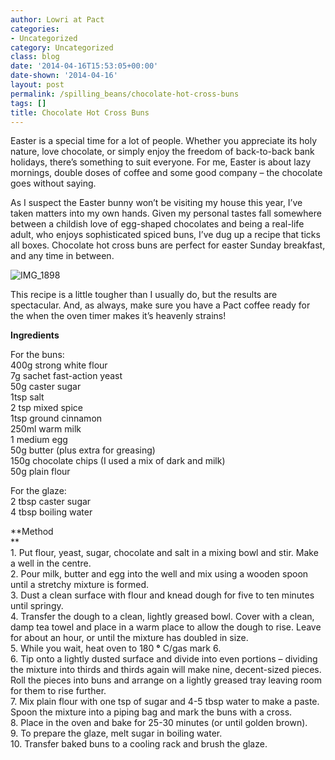 ```yaml
---
author: Lowri at Pact
categories:
- Uncategorized
category: Uncategorized
class: blog
date: '2014-04-16T15:53:05+00:00'
date-shown: '2014-04-16'
layout: post
permalink: /spilling_beans/chocolate-hot-cross-buns
tags: []
title: Chocolate Hot Cross Buns
---
```


Easter is a special time for a lot of people. Whether you appreciate its holy
nature, love chocolate, or simply enjoy the freedom of back-to-back bank
holidays, there’s something to suit everyone. For me, Easter is about lazy
mornings, double doses of coffee and some good company – the chocolate goes
without saying.

As I suspect the Easter bunny won’t be visiting my house this year, I’ve taken
matters into my own hands. Given my personal tastes fall somewhere between a
childish love of egg-shaped chocolates and being a real-life adult, who enjoys
sophisticated spiced buns, I’ve dug up a recipe that ticks all boxes.
Chocolate hot cross buns are perfect for easter Sunday breakfast, and any time
in between.

![IMG_1898](http://pactcoffee.files.wordpress.com/2014/04/img_1898.jpg)

This recipe is a little tougher than I usually do, but the results are
spectacular. And, as always, make sure you have a Pact coffee ready for the
when the oven timer makes it’s heavenly strains!

**Ingredients**

For the buns:  
400g strong white flour  
7g sachet fast-action yeast  
50g caster sugar  
1tsp salt  
2 tsp mixed spice  
1tsp ground cinnamon  
250ml warm milk  
1 medium egg  
50g butter (plus extra for greasing)  
150g chocolate chips (I used a mix of dark and milk)  
50g plain flour

For the glaze:  
2 tbsp caster sugar  
4 tbsp boiling water

**Method  
**  
1\. Put flour, yeast, sugar, chocolate and salt in a mixing bowl and stir.
Make a well in the centre.  
2\. Pour milk, butter and egg into the well and mix using a wooden spoon until
a stretchy mixture is formed.  
3\. Dust a clean surface with flour and knead dough for five to ten minutes
until springy.  
4\. Transfer the dough to a clean, lightly greased bowl. Cover with a clean,
damp tea towel and place in a warm place to allow the dough to rise. Leave for
about an hour, or until the mixture has doubled in size.  
5\. While you wait, heat oven to 180 **°** C/gas mark 6.  
6\. Tip onto a lightly dusted surface and divide into even portions – dividing
the mixture into thirds and thirds again will make nine, decent-sized pieces.
Roll the pieces into buns and arrange on a lightly greased tray leaving room
for them to rise further.  
7\. Mix plain flour with one tsp of sugar and 4-5 tbsp water to make a paste.
Spoon the mixture into a piping bag and mark the buns with a cross.  
8\. Place in the oven and bake for 25-30 minutes (or until golden brown).  
9\. To prepare the glaze, melt sugar in boiling water.  
10\. Transfer baked buns to a cooling rack and brush the glaze.